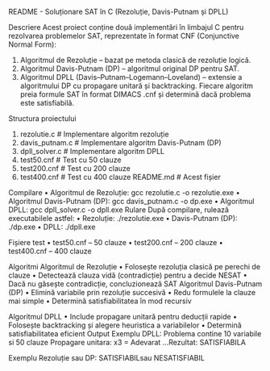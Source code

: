 README - Soluționare SAT în C (Rezoluție, Davis-Putnam și DPLL)

Descriere
Acest proiect conține două implementări în limbajul C pentru rezolvarea problemelor SAT, reprezentate în format CNF (Conjunctive Normal Form):
1.	Algoritmul de Rezoluție – bazat pe metoda clasică de rezoluție logică.
2.	Algoritmul Davis-Putnam (DP) – algoritmul original DP pentru SAT.
3.	Algoritmul DPLL (Davis–Putnam–Logemann–Loveland) – extensie a algoritmului DP cu propagare unitară și backtracking.
Fiecare algoritm preia formule SAT în format DIMACS .cnf și determină dacă problema este satisfiabilă.

Structura proiectului 
1. rezolutie.c # Implementare algoritm rezoluție
2. davis_putnam.c # Implementare algoritm Davis-Putnam (DP)
3. dpll_solver.c # Implementare algoritm DPLL
4. test50.cnf # Test cu 50 clauze
5. test200.cnf # Test cu 200 clauze
6. test400.cnf # Test cu 400 clauze
 README.md # Acest fișier

Compilare
•	Algoritmul de Rezoluție:
gcc rezolutie.c -o rezolutie.exe 
•	Algoritmul Davis-Putnam (DP):
gcc davis_putnam.c -o dp.exe 
•	Algoritmul DPLL:
gcc dpll_solver.c -o dpll.exe 
Rulare
După compilare, rulează executabilele astfel:
•	Rezoluție:
./rezolutie.exe 
•	Davis-Putnam (DP):
./dp.exe 
•	DPLL:
./dpll.exe 

Fișiere test
•	test50.cnf – 50 clauze
•	test200.cnf – 200 clauze
•	test400.cnf – 400 clauze

Algoritmi
Algoritmul de Rezoluție
•	Folosește rezoluția clasică pe perechi de clauze
•	Detectează clauza vidă (contradicție) pentru a decide NESAT
•	Dacă nu găsește contradicție, concluzionează SAT
Algoritmul Davis-Putnam (DP)
•	Elimină variabile prin rezoluție succesivă
•	Redu formulele la clauze mai simple
•	Determină satisfiabilitatea în mod recursiv

Algoritmul DPLL
•	Include propagare unitară pentru deducții rapide
•	Folosește backtracking și alegere heuristica a variabilelor
•	Determină satisfiabilitatea eficient
Output
Exemplu DPLL:
Problema contine 10 variabile si 50 clauze Propagare unitara: x3 = Adevarat ...Rezultat: SATISFIABILA 

Exemplu Rezoluție sau DP:
SATISFIABILsau NESATISFIABIL 


